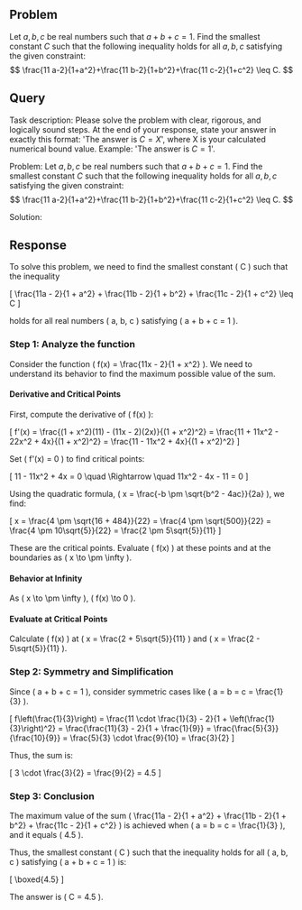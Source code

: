 ## Problem

Let $a, b, c$ be real numbers such that $a+b+c=1$. Find the smallest constant $C$ such that the following inequality holds for all $a, b, c$ satisfying the given constraint:
$$
\frac{11 a-2}{1+a^2}+\frac{11 b-2}{1+b^2}+\frac{11 c-2}{1+c^2} \leq C.
$$

## Query

Task description: Please solve the problem with clear, rigorous, and logically sound steps. At the end of your response, state your answer in exactly this format: 'The answer is $C=X$', where X is your calculated numerical bound value. Example: 'The answer is $C=1$'.

Problem: Let $a, b, c$ be real numbers such that $a+b+c=1$. Find the smallest constant $C$ such that the following inequality holds for all $a, b, c$ satisfying the given constraint:
$$
\frac{11 a-2}{1+a^2}+\frac{11 b-2}{1+b^2}+\frac{11 c-2}{1+c^2} \leq C.
$$

Solution:

## Response

To solve this problem, we need to find the smallest constant \( C \) such that the inequality

\[
\frac{11a - 2}{1 + a^2} + \frac{11b - 2}{1 + b^2} + \frac{11c - 2}{1 + c^2} \leq C
\]

holds for all real numbers \( a, b, c \) satisfying \( a + b + c = 1 \).

### Step 1: Analyze the function

Consider the function \( f(x) = \frac{11x - 2}{1 + x^2} \). We need to understand its behavior to find the maximum possible value of the sum.

#### Derivative and Critical Points

First, compute the derivative of \( f(x) \):

\[
f'(x) = \frac{(1 + x^2)(11) - (11x - 2)(2x)}{(1 + x^2)^2} = \frac{11 + 11x^2 - 22x^2 + 4x}{(1 + x^2)^2} = \frac{11 - 11x^2 + 4x}{(1 + x^2)^2}
\]

Set \( f'(x) = 0 \) to find critical points:

\[
11 - 11x^2 + 4x = 0 \quad \Rightarrow \quad 11x^2 - 4x - 11 = 0
\]

Using the quadratic formula, \( x = \frac{-b \pm \sqrt{b^2 - 4ac}}{2a} \), we find:

\[
x = \frac{4 \pm \sqrt{16 + 484}}{22} = \frac{4 \pm \sqrt{500}}{22} = \frac{4 \pm 10\sqrt{5}}{22} = \frac{2 \pm 5\sqrt{5}}{11}
\]

These are the critical points. Evaluate \( f(x) \) at these points and at the boundaries as \( x \to \pm \infty \).

#### Behavior at Infinity

As \( x \to \pm \infty \), \( f(x) \to 0 \).

#### Evaluate at Critical Points

Calculate \( f(x) \) at \( x = \frac{2 + 5\sqrt{5}}{11} \) and \( x = \frac{2 - 5\sqrt{5}}{11} \).

### Step 2: Symmetry and Simplification

Since \( a + b + c = 1 \), consider symmetric cases like \( a = b = c = \frac{1}{3} \).

\[
f\left(\frac{1}{3}\right) = \frac{11 \cdot \frac{1}{3} - 2}{1 + \left(\frac{1}{3}\right)^2} = \frac{\frac{11}{3} - 2}{1 + \frac{1}{9}} = \frac{\frac{5}{3}}{\frac{10}{9}} = \frac{5}{3} \cdot \frac{9}{10} = \frac{3}{2}
\]

Thus, the sum is:

\[
3 \cdot \frac{3}{2} = \frac{9}{2} = 4.5
\]

### Step 3: Conclusion

The maximum value of the sum \( \frac{11a - 2}{1 + a^2} + \frac{11b - 2}{1 + b^2} + \frac{11c - 2}{1 + c^2} \) is achieved when \( a = b = c = \frac{1}{3} \), and it equals \( 4.5 \).

Thus, the smallest constant \( C \) such that the inequality holds for all \( a, b, c \) satisfying \( a + b + c = 1 \) is:

\[
\boxed{4.5}
\]

The answer is \( C = 4.5 \).